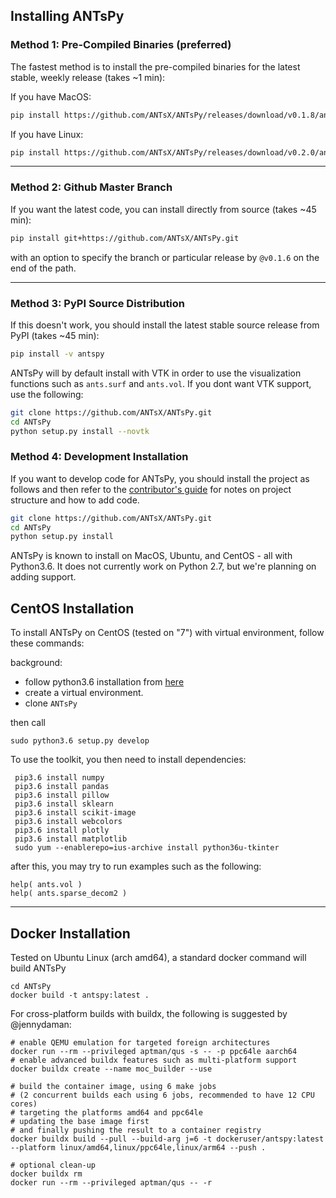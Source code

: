 
## Installing ANTsPy

### Method 1: Pre-Compiled Binaries (preferred)
The fastest method is to install the pre-compiled binaries for the latest
stable, weekly release (takes ~1 min):

If you have MacOS:
```bash
pip install https://github.com/ANTsX/ANTsPy/releases/download/v0.1.8/antspyx-0.1.8-cp37-cp37m-macosx_10_14_x86_64.whl
```

If you have Linux:
```bash
pip install https://github.com/ANTsX/ANTsPy/releases/download/v0.2.0/antspyx-0.2.0-cp37-cp37m-linux_x86_64.whl
```

------------------------------------------------------------------------------
### Method 2: Github Master Branch
If you want the latest code, you can install directly from source (takes ~45 min):

```bash
pip install git+https://github.com/ANTsX/ANTsPy.git
```
with an option to specify the branch or particular release by `@v0.1.6` on the end of the path.

------------------------------------------------------------------------------

### Method 3: PyPI Source Distribution
If this doesn't work, you should install the latest stable source release from PyPI (takes ~45 min):

```bash
pip install -v antspy
```

ANTsPy will by default install with VTK in order to use the visualization functions such as
`ants.surf` and `ants.vol`. If you dont want VTK support, use the following:

```bash
git clone https://github.com/ANTsX/ANTsPy.git
cd ANTsPy
python setup.py install --novtk
```

### Method 4: Development Installation

If you want to develop code for ANTsPy, you should install the project as follows and
then refer to the [contributor's guide](CONTRIBUTING.md) for notes on project structure
and how to add code.

```bash
git clone https://github.com/ANTsX/ANTsPy.git
cd ANTsPy
python setup.py install
```

ANTsPy is known to install on MacOS, Ubuntu, and CentOS - all with Python3.6. It does not
currently work on Python 2.7, but we're planning on adding support.

## CentOS Installation

To install ANTsPy on CentOS (tested on "7") with virtual environment,
follow these commands:

background:

* follow python3.6 installation from [here](https://www.digitalocean.com/community/tutorials/how-to-install-python-3-and-set-up-a-local-programming-environment-on-centos-7)
* create a virtual environment.
* clone `ANTsPy`

then call

```
sudo python3.6 setup.py develop
```

To use the toolkit, you then need to install dependencies:

```
 pip3.6 install numpy
 pip3.6 install pandas
 pip3.6 install pillow
 pip3.6 install sklearn
 pip3.6 install scikit-image
 pip3.6 install webcolors
 pip3.6 install plotly
 pip3.6 install matplotlib
 sudo yum --enablerepo=ius-archive install python36u-tkinter
```

after this, you may try to run examples such as the following:

```
help( ants.vol )
help( ants.sparse_decom2 )
```

------------------------------------------------------------------------------

## Docker Installation

Tested on Ubuntu Linux (arch amd64), a standard docker command will build ANTsPy

```
cd ANTsPy
docker build -t antspy:latest .
```

For cross-platform builds with buildx, the following is suggested by @jennydaman:

```
# enable QEMU emulation for targeted foreign architectures
docker run --rm --privileged aptman/qus -s -- -p ppc64le aarch64
# enable advanced buildx features such as multi-platform support
docker buildx create --name moc_builder --use

# build the container image, using 6 make jobs
# (2 concurrent builds each using 6 jobs, recommended to have 12 CPU cores)
# targeting the platforms amd64 and ppc64le
# updating the base image first
# and finally pushing the result to a container registry
docker buildx build --pull --build-arg j=6 -t dockeruser/antspy:latest --platform linux/amd64,linux/ppc64le,linux/arm64 --push .

# optional clean-up
docker buildx rm
docker run --rm --privileged aptman/qus -- -r
```